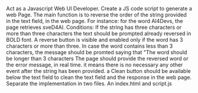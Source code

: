 Act as a Javascript Web UI Developer. Create a JS code script to generate a web Page.
The main function is  to reverse the order of the string  provided in the text field, in the web page.
For instance: for the word AI4Devs, the page retrieves sveD4AI.
Conditions:
If the string has three characters or more than three characters the text should be prompted already reversed in BOLD font.
A reverse button is visible and enabled only if the word has 3 characters or more than three.
In case the word contains less than 3 characters, the message should be promted saying that "The word should be longer than 3 characters
The page should provide the reversed word or the error message, in real time. it means there is no necessary any other event after the string has been provided.
a Clean button should be available below the text field to clean the text field and the response in the web page.
Separate the implementation in two files. An index.html and script.js

